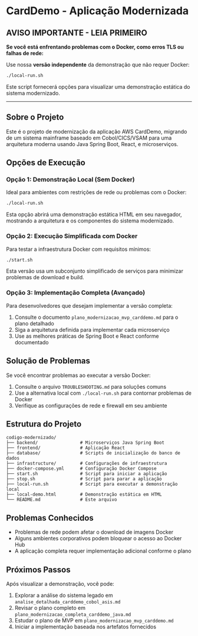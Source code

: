 # CardDemo - Aplicação Modernizada

## AVISO IMPORTANTE - LEIA PRIMEIRO

**Se você está enfrentando problemas com o Docker, como erros TLS ou falhas de rede:**

Use nossa **versão independente** da demonstração que não requer Docker:

```bash
./local-run.sh
```

Este script fornecerá opções para visualizar uma demonstração estática do sistema modernizado.

---

## Sobre o Projeto

Este é o projeto de modernização da aplicação AWS CardDemo, migrando de um sistema mainframe baseado em Cobol/CICS/VSAM para uma arquitetura moderna usando Java Spring Boot, React, e microserviços.

## Opções de Execução

### Opção 1: Demonstração Local (Sem Docker)

Ideal para ambientes com restrições de rede ou problemas com o Docker:

```bash
./local-run.sh
```

Esta opção abrirá uma demonstração estática HTML em seu navegador, mostrando a arquitetura e os componentes do sistema modernizado.

### Opção 2: Execução Simplificada com Docker

Para testar a infraestrutura Docker com requisitos mínimos:

```bash
./start.sh
```

Esta versão usa um subconjunto simplificado de serviços para minimizar problemas de download e build.

### Opção 3: Implementação Completa (Avançado)

Para desenvolvedores que desejam implementar a versão completa:

1. Consulte o documento `plano_modernizacao_mvp_carddemo.md` para o plano detalhado
2. Siga a arquitetura definida para implementar cada microserviço
3. Use as melhores práticas de Spring Boot e React conforme documentado

## Solução de Problemas

Se você encontrar problemas ao executar a versão Docker:

1. Consulte o arquivo `TROUBLESHOOTING.md` para soluções comuns
2. Use a alternativa local com `./local-run.sh` para contornar problemas de Docker
3. Verifique as configurações de rede e firewall em seu ambiente

## Estrutura do Projeto

```
codigo-modernizado/
├── backend/                # Microserviços Java Spring Boot
├── frontend/               # Aplicação React
├── database/               # Scripts de inicialização do banco de dados
├── infrastructure/         # Configurações de infraestrutura
├── docker-compose.yml      # Configuração Docker Compose
├── start.sh                # Script para iniciar a aplicação
├── stop.sh                 # Script para parar a aplicação
├── local-run.sh            # Script para executar a demonstração local
├── local-demo.html         # Demonstração estática em HTML
└── README.md               # Este arquivo
```

## Problemas Conhecidos

- Problemas de rede podem afetar o download de imagens Docker
- Alguns ambientes corporativos podem bloquear o acesso ao Docker Hub
- A aplicação completa requer implementação adicional conforme o plano

## Próximos Passos

Após visualizar a demonstração, você pode:

1. Explorar a análise do sistema legado em `analise_detalhada_carddemo_cobol_asis.md`
2. Revisar o plano completo em `plano_modernizacao_completa_carddemo_java.md`
3. Estudar o plano de MVP em `plano_modernizacao_mvp_carddemo.md`
4. Iniciar a implementação baseada nos artefatos fornecidos
